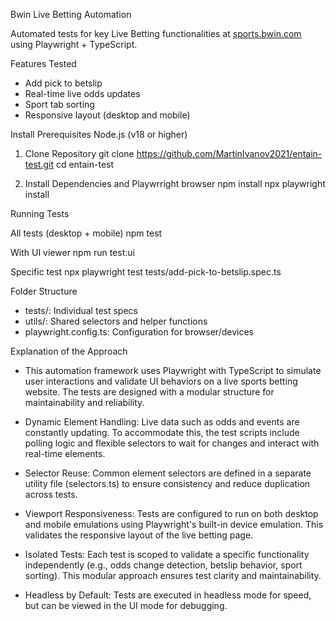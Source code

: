 Bwin Live Betting Automation

Automated tests for key Live Betting functionalities at [sports.bwin.com](https://sports.bwin.com/en/sports/live/betting) using Playwright + TypeScript.

Features Tested

- Add pick to betslip
- Real-time live odds updates
- Sport tab sorting
- Responsive layout (desktop and mobile)

Install Prerequisites Node.js (v18 or higher)

1. Clone Repository
git clone https://github.com/MartinIvanov2021/entain-test.git
cd entain-test

2. Install Dependencies and Playwrright browser
npm install
npx playwright install

Running Tests

All tests (desktop + mobile)
npm test

With UI viewer
npm run test:ui

Specific test
npx playwright test tests/add-pick-to-betslip.spec.ts

Folder Structure

- tests/: Individual test specs
- utils/: Shared selectors and helper functions
- playwright.config.ts: Configuration for browser/devices

Explanation of the Approach
- This automation framework uses Playwright with TypeScript to simulate user interactions and validate UI behaviors on a live sports betting website. The tests are designed with a modular structure for maintainability and reliability.

- Dynamic Element Handling: Live data such as odds and events are constantly updating. To accommodate this, the test scripts include polling logic and flexible selectors to wait for changes and interact with real-time elements.

- Selector Reuse: Common element selectors are defined in a separate utility file (selectors.ts) to ensure consistency and reduce duplication across tests.

- Viewport Responsiveness: Tests are configured to run on both desktop and mobile emulations using Playwright's built-in device emulation. This validates the responsive layout of the live betting page.

- Isolated Tests: Each test is scoped to validate a specific functionality independently (e.g., odds change detection, betslip behavior, sport sorting). This modular approach ensures test clarity and maintainability.

- Headless by Default: Tests are executed in headless mode for speed, but can be viewed in the UI mode for debugging.
